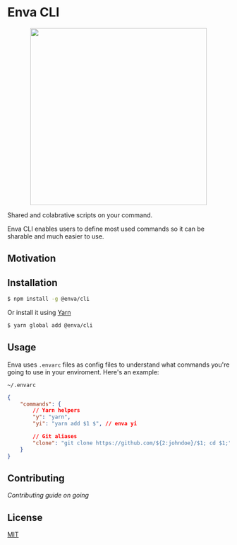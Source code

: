 # Enva CLI

<div align="center">
    <img src="https://user-images.githubusercontent.com/2771377/68788533-d9d93180-0658-11ea-9f81-0b8231de0f53.png" width="400">
</div>

Shared and colabrative scripts on your command.

Enva CLI enables users to define most used commands so it can be sharable and much easier to use.

## Motivation

## Installation

```bash
$ npm install -g @enva/cli
```

Or install it using [Yarn](https://yarnpkg.com/)

```bash
$ yarn global add @enva/cli
```

## Usage

Enva uses `.envarc` files as config files to understand what commands you're going to use in your enviroment. Here's an example:

`~/.envarc`

```json
{
    "commands": {
        // Yarn helpers
        "y": "yarn",
        "yi": "yarn add $1 $", // enva yi

        // Git aliases
        "clone": "git clone https://github.com/${2:johndoe}/$1; cd $1;"
    }
}
```

## Contributing

_Contributing guide on going_

## License

[MIT](./LICENSE)
